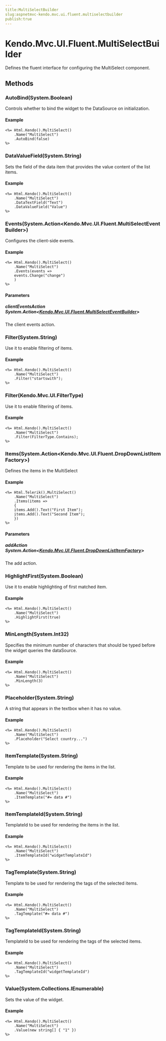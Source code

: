 ```yaml
---
title:MultiSelectBuilder
slug:aspnetmvc-kendo.mvc.ui.fluent.multiselectbuilder
publish:true
---
```


# Kendo.Mvc.UI.Fluent.MultiSelectBuilder
Defines the fluent interface for configuring the MultiSelect component.



## Methods

### AutoBind(System.Boolean)
Controls whether to bind the widget to the DataSource on initialization.


#### Example

    <%= Html.Kendo().MultiSelect()
        .Name("MultiSelect")
        .AutoBind(false)
    %>
        




### DataValueField(System.String)
Sets the field of the data item that provides the value content of the list items.


#### Example

    <%= Html.Kendo().MultiSelect()
        .Name("MultiSelect")
        .DataTextField("Text")
        .DataValueField("Value")
    %>
        




### Events(System.Action\<Kendo.Mvc.UI.Fluent.MultiSelectEventBuilder>)
Configures the client-side events.


#### Example

    <%= Html.Kendo().MultiSelect()
        .Name("MultiSelect")
        .Events(events =>
        events.Change("change")
        )
    %>
        


#### Parameters

##### clientEventsAction System.Action<[Kendo.Mvc.UI.Fluent.MultiSelectEventBuilder](/api/wrappers/aspnet-mvc/Kendo.Mvc.UI.Fluent/MultiSelectEventBuilder)>
The client events action.




### Filter(System.String)
Use it to enable filtering of items.


#### Example

    <%= Html.Kendo().MultiSelect()
        .Name("MultiSelect")
        .Filter("startswith");
    %>
        




### Filter(Kendo.Mvc.UI.FilterType)
Use it to enable filtering of items.


#### Example

    <%= Html.Kendo().MultiSelect()
        .Name("MultiSelect")
        .Filter(FilterType.Contains);
    %>
        




### Items(System.Action\<Kendo.Mvc.UI.Fluent.DropDownListItemFactory>)
Defines the items in the MultiSelect


#### Example

    <%= Html.Telerik().MultiSelect()
        .Name("MultiSelect")
        .Items(items =>
        {
        items.Add().Text("First Item");
        items.Add().Text("Second Item");
        })
    %>
        


#### Parameters

##### addAction System.Action<[Kendo.Mvc.UI.Fluent.DropDownListItemFactory](/api/wrappers/aspnet-mvc/Kendo.Mvc.UI.Fluent/DropDownListItemFactory)>
The add action.




### HighlightFirst(System.Boolean)
Use it to enable highlighting of first matched item.


#### Example

    <%= Html.Kendo().MultiSelect()
        .Name("MultiSelect")
        .HighlightFirst(true)
    %>
        




### MinLength(System.Int32)
Specifies the minimum number of characters that should be typed before the widget queries the dataSource.


#### Example

    <%= Html.Kendo().MultiSelect()
        .Name("MultiSelect")
        .MinLength(3)
    %>
        




### Placeholder(System.String)
A string that appears in the textbox when it has no value.


#### Example

    <%= Html.Kendo().MultiSelect()
        .Name("MultiSelect")
        .Placeholder("Select country...")
    %>
        




### ItemTemplate(System.String)
Template to be used for rendering the items in the list.


#### Example

    <%= Html.Kendo().MultiSelect()
        .Name("MultiSelect")
        .ItemTemplate("#= data #")
    %>
        




### ItemTemplateId(System.String)
TemplateId to be used for rendering the items in the list.


#### Example

    <%= Html.Kendo().MultiSelect()
        .Name("MultiSelect")
        .ItemTemplateId("widgetTemplateId")
    %>
        




### TagTemplate(System.String)
Template to be used for rendering the tags of the selected items.


#### Example

    <%= Html.Kendo().MultiSelect()
        .Name("MultiSelect")
        .TagTemplate("#= data #")
    %>
        




### TagTemplateId(System.String)
TemplateId to be used for rendering the tags of the selected items.


#### Example

    <%= Html.Kendo().MultiSelect()
        .Name("MultiSelect")
        .TagTemplateId("widgetTemplateId")
    %>
        




### Value(System.Collections.IEnumerable)
Sets the value of the widget.


#### Example

    <%= Html.Kendo().MultiSelect()
        .Name("MultiSelect")
        .Value(new string[] { "1" })
    %>
        





